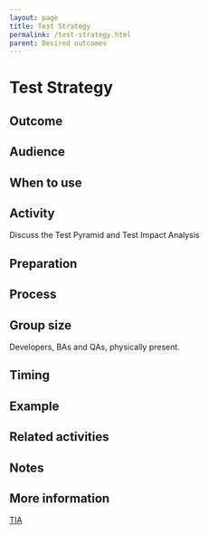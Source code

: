 ```yaml
---
layout: page
title: Test Strategy
permalink: /test-strategy.html
parent: Desired outcomes
---
```


# Test Strategy

## Outcome

## Audience

## When to use

## Activity
Discuss the Test Pyramid and Test Impact Analysis

## Preparation

## Process

## Group size

Developers, BAs and QAs, physically present.

## Timing

## Example

## Related activities

## Notes

## More information
[TIA](https://martinfowler.com/articles/rise-test-impact-analysis.html)
